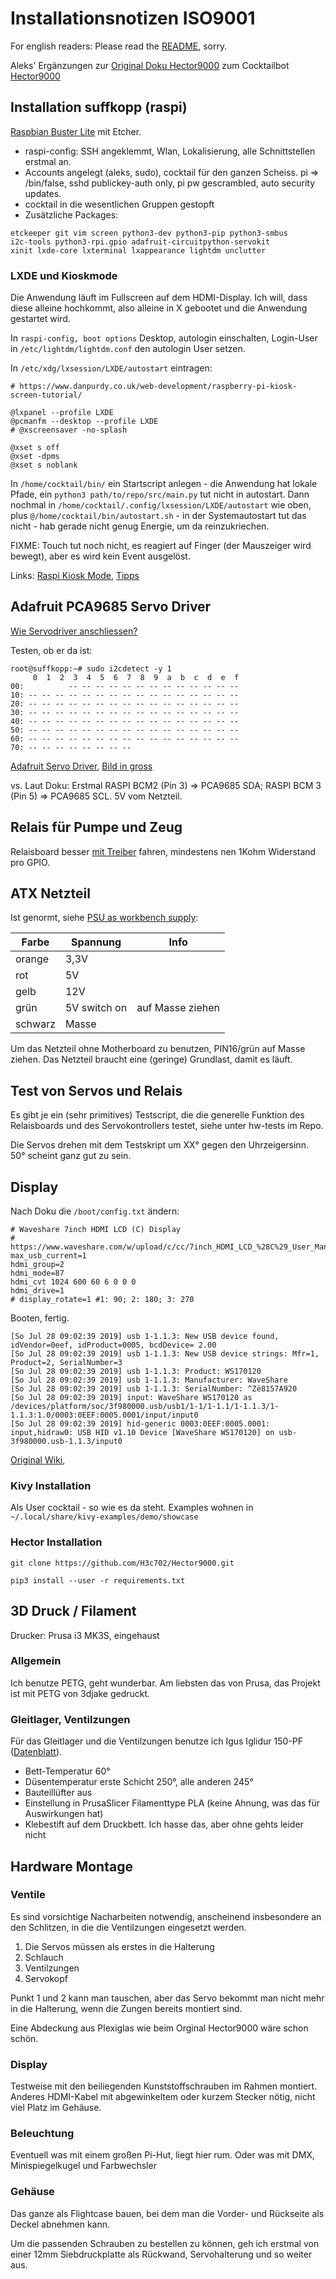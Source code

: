 # Installationsnotizen ISO9001

For english readers: Please read the [README](README.md), sorry.

Aleks' Ergänzungen zur [Original Doku Hector9000](https://cdn.hackaday.io/files/1615856913252640/H9000_ger_V0.2a.pdf) zum Cocktailbot [Hector9000](https://hackaday.io/project/161585-hector-9000)

## Installation suffkopp (raspi)

[Raspbian Buster Lite](https://www.raspberrypi.org/downloads/raspbian/)
mit Etcher. 

* raspi-config: SSH angeklemmt, Wlan, Lokalisierung, alle Schnittstellen erstmal an.
* Accounts angelegt (aleks, sudo), cocktail für den ganzen Scheiss. pi => /bin/false, sshd publickey-auth only, pi pw gescrambled, auto security updates.
* cocktail in die wesentlichen Gruppen gestopft
* Zusätzliche Packages: 

```
etckeeper git vim screen python3-dev python3-pip python3-smbus 
i2c-tools python3-rpi.gpio adafruit-circuitpython-servokit
xinit lxde-core lxterminal lxappearance lightdm unclutter
```

### LXDE und Kioskmode 

Die Anwendung läuft im Fullscreen auf dem HDMI-Display. Ich will, dass
diese alleine hochkommt, also alleine in X gebootet und die Anwendung
gestartet wird.

In `raspi-config, boot options` Desktop, autologin einschalten,
Login-User in `/etc/lightdm/lightdm.conf` den autologin User setzen.

In `/etc/xdg/lxsession/LXDE/autostart` eintragen:

```
# https://www.danpurdy.co.uk/web-development/raspberry-pi-kiosk-screen-tutorial/

@lxpanel --profile LXDE
@pcmanfm --desktop --profile LXDE
# @xscreensaver -no-splash

@xset s off
@xset -dpms
@xset s noblank
```

In `/home/cocktail/bin/` ein Startscript anlegen - die Anwendung hat
lokale Pfade, ein `python3 path/to/repo/src/main.py` tut nicht in
autostart. Dann nochmal in `/home/cocktail/.config/lxsession/LXDE/autostart` wie oben, plus `@/home/cocktail/bin/autostart.sh` - in der Systemautostart
tut das nicht - hab gerade nicht genug Energie, um da reinzukriechen.

FIXME: Touch tut noch nicht, es reagiert auf Finger (der Mauszeiger wird bewegt), aber es wird kein Event ausgelöst.

Links: [Raspi Kiosk
Mode](https://www.danpurdy.co.uk/web-development/raspberry-pi-kiosk-screen-tutorial/), [Tipps](https://github.com/MobilityLab/TransitScreen/wiki/Raspberry-Pi) 

## Adafruit PCA9685 Servo Driver

[Wie Servodriver anschliessen?](https://learn.adafruit.com/adafruit-16-channel-servo-driver-with-raspberry-pi/configuring-your-pi-for-i2c)

Testen, ob er da ist:

```
root@suffkopp:~# sudo i2cdetect -y 1
     0  1  2  3  4  5  6  7  8  9  a  b  c  d  e  f
00:          -- -- -- -- -- -- -- -- -- -- -- -- --
10: -- -- -- -- -- -- -- -- -- -- -- -- -- -- -- --
20: -- -- -- -- -- -- -- -- -- -- -- -- -- -- -- --
30: -- -- -- -- -- -- -- -- -- -- -- -- -- -- -- --
40: -- -- -- -- -- -- -- -- -- -- -- -- -- -- -- --
50: -- -- -- -- -- -- -- -- -- -- -- -- -- -- -- --
60: -- -- -- -- -- -- -- -- -- -- -- -- -- -- -- --
70: -- -- -- -- -- -- -- --
```
[Adafruit Servo Driver](https://learn.adafruit.com/adafruit-16-channel-servo-driver-with-raspberry-pi/hooking-it-up), [Bild in gross](https://cdn-learn.adafruit.com/assets/assets/000/069/564/original/components_raspi_pca9685_i2c_with_servo.jpg?1547757668)

vs. Laut Doku: Erstmal RASPI BCM2 (Pin 3) => PCA9685 SDA; RASPI BCM 3 (Pin 5) => PCA9685 SCL.
5V vom Netzteil.

## Relais für Pumpe und Zeug

Relaisboard besser [mit Treiber](http://www.susa.net/wordpress/2012/06/raspberry-pi-relay-using-gpio/) fahren, mindestens nen 1Kohm Widerstand pro GPIO.


## ATX Netzteil 

Ist genormt, siehe [PSU as workbench supply](https://www.electronics-tutorials.ws/blog/convert-atx-psu-to-bench-supply.html):

Farbe | Spannung | Info
----- | ---- | ----
orange | 3,3V |
rot|  5V | 
gelb| 12V|
grün| 5V switch on| auf Masse ziehen
schwarz|  Masse|

Um das Netzteil ohne Motherboard zu benutzen, PIN16/grün auf Masse ziehen. Das Netzteil braucht eine (geringe) Grundlast, damit es läuft.

## Test von Servos und Relais

Es gibt je ein (sehr primitives) Testscript, die die generelle Funktion des Relaisboards und des Servokontrollers testet, siehe unter hw-tests im Repo.

Die Servos drehen mit dem Testskript um XX° gegen den Uhrzeigersinn. 50° scheint ganz gut zu sein.

## Display

Nach Doku die `/boot/config.txt` ändern:

```
# Waveshare 7inch HDMI LCD (C) Display
# https://www.waveshare.com/w/upload/c/cc/7inch_HDMI_LCD_%28C%29_User_Manual.pdf
max_usb_current=1
hdmi_group=2
hdmi_mode=87
hdmi_cvt 1024 600 60 6 0 0 0
hdmi_drive=1
# display_rotate=1 #1: 90; 2: 180; 3: 270
``` 

Booten, fertig.

```
[So Jul 28 09:02:39 2019] usb 1-1.1.3: New USB device found, idVendor=0eef, idProduct=0005, bcdDevice= 2.00
[So Jul 28 09:02:39 2019] usb 1-1.1.3: New USB device strings: Mfr=1, Product=2, SerialNumber=3
[So Jul 28 09:02:39 2019] usb 1-1.1.3: Product: WS170120
[So Jul 28 09:02:39 2019] usb 1-1.1.3: Manufacturer: WaveShare
[So Jul 28 09:02:39 2019] usb 1-1.1.3: SerialNumber: ^Zë8157A920
[So Jul 28 09:02:39 2019] input: WaveShare WS170120 as /devices/platform/soc/3f980000.usb/usb1/1-1/1-1.1/1-1.1.3/1-1.1.3:1.0/0003:0EEF:0005.0001/input/input0
[So Jul 28 09:02:39 2019] hid-generic 0003:0EEF:0005.0001: input,hidraw0: USB HID v1.10 Device [WaveShare WS170120] on usb-3f980000.usb-1.1.3/input0
```

[Original Wiki](https://www.waveshare.com/wiki/7inch_HDMI_LCD_(C)),

### Kivy Installation

Als User cocktail - so wie es da steht.
Examples wohnen in `~/.local/share/kivy-examples/demo/showcase`

### Hector Installation
`git clone https://github.com/H3c702/Hector9000.git`

`pip3 install --user -r requirements.txt`

## 3D Druck / Filament

Drucker: Prusa i3 MK3S, eingehaust

### Allgemein

Ich benutze PETG, geht wunderbar. 
Am liebsten das von Prusa, das Projekt ist mit PETG von 3djake gedruckt.

### Gleitlager, Ventilzungen

Für das Gleitlager und die Ventilzungen benutze ich Igus Iglidur 150-PF ([Datenblatt](doc-extern/iglidur-I-150-PF-Verarbeitungshinweise-FDM.pdf)). 

* Bett-Temperatur 60°
* Düsentemperatur erste Schicht 250°, alle anderen 245°
* Bauteillüfter aus
* Einstellung in PrusaSlicer Filamenttype PLA (keine Ahnung, was das für Auswirkungen hat)
* Klebestift auf dem Druckbett. Ich hasse das, aber ohne gehts leider nicht

## Hardware Montage
### Ventile

Es sind vorsichtige Nacharbeiten notwendig, anscheinend insbesondere an den Schlitzen, in die die Ventilzungen eingesetzt werden.

1. Die Servos müssen als erstes in die Halterung
2. Schlauch
3. Ventilzungen
4. Servokopf

Punkt 1 und 2 kann man tauschen, aber das Servo bekommt man nicht mehr in die Halterung, wenn die Zungen bereits montiert sind.

Eine Abdeckung aus Plexiglas wie beim Orginal Hector9000 wäre schon schön.

### Display

Testweise mit den beiliegenden Kunststoffschrauben im Rahmen montiert.
Anderes HDMI-Kabel mit abgewinkeltem oder kurzem Stecker nötig, nicht
viel Platz im Gehäuse.

### Beleuchtung

Eventuell was mit einem großen Pi-Hut, liegt hier rum. Oder was mit DMX,
Minispiegelkugel und Farbwechsler

### Gehäuse

Das ganze als Flightcase bauen, bei dem man die Vorder- und Rückseite
als Deckel abnehmen kann. 

Um die passenden Schrauben zu bestellen zu können, geh ich erstmal von einer 12mm Siebdruckplatte als Rückwand, Servohalterung und so weiter aus.
